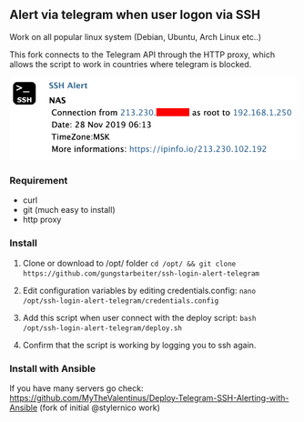 ## Alert via telegram when user logon via SSH

Work on all popular linux system (Debian, Ubuntu, Arch Linux etc..)

This fork connects to the Telegram API through the HTTP proxy, which allows the script to work in countries where telegram is blocked.

![Example](notification.png)

### Requirement
- curl
- git (much easy to install)
- http proxy

### Install
1) Clone or download to /opt/ folder
```cd /opt/ && git clone https://github.com/gungstarbeiter/ssh-login-alert-telegram```

2) Edit configuration variables by editing credentials.config:
```nano /opt/ssh-login-alert-telegram/credentials.config```

3) Add this script when user connect with the deploy script:
```bash /opt/ssh-login-alert-telegram/deploy.sh```

4) Confirm that the script is working by logging you to ssh again.


### Install with Ansible

If you have many servers go check: https://github.com/MyTheValentinus/Deploy-Telegram-SSH-Alerting-with-Ansible (fork of initial @stylernico work)
